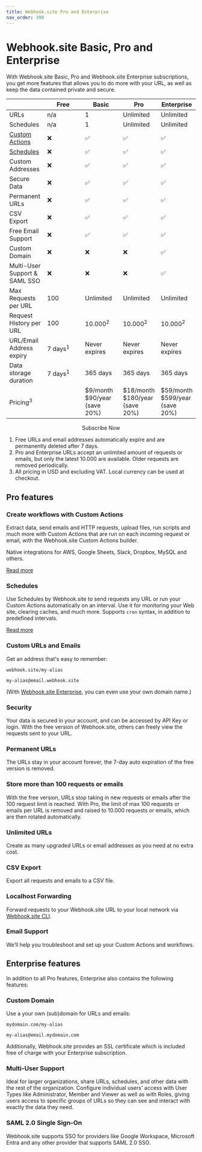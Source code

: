 ```yaml
---
title: Webhook.site Pro and Enterprise
nav_order: 390
---
```


# Webhook.site Basic, Pro and Enterprise

With Webhook.site Basic, Pro and Webhook.site Enterprise subscriptions, you get more features that allows you to do more with your URL, as well as keep the data contained private and secure.


<style>
  table {
    width:100%;
    table-layout: fixed;
    overflow-wrap: break-word;
      display:table!important;}
      
      .center {
        text-align: center;
      }
      
      a.no-underline {
        text-decoration: none;
      }
  </style>
|                                                                 | Free    | Basic                        | Pro                            | Enterprise                     |
|-----------------------------------------------------------------|---------|------------------------------|--------------------------------|--------------------------------|
| URLs                                                            | n/a     | 1                            | Unlimited                      | Unlimited                      |
| Schedules                                                       | n/a     | 1                            | Unlimited                      | Unlimited                      |
| [Custom Actions](https://docs.webhook.site/custom-actions.html) | ❌      | ✅                           | ✅                            | ✅                             |
| [Schedules](https://docs.webhook.site/schedules.html)           | ❌      | ✅                           | ✅                            | ✅                             |
| Custom Addresses                                                | ❌      | ✅                           | ✅                            | ✅                             |
| Secure Data                                                     | ❌      | ✅                           | ✅                            | ✅                             |
| Permanent URLs                                                  | ❌      | ✅                           | ✅                            | ✅                             |
| CSV Export                                                      | ❌      | ✅                           | ✅                            | ✅                             |
| Free Email Support                                              | ❌      | ✅                           | ✅                            | ✅                             |
| Custom Domain                                                   | ❌      | ❌                           | ❌                            | ✅                             |
| Multi-User Support & SAML SSO                                   | ❌      | ❌                           | ❌                            | ✅                             |
| Max Requests per URL                                            | 100      | Unlimited                    | Unlimited                     | Unlimited                      |
| Request History per URL                                         | 100     | 10.000<sup>2</sup>            | 10.000<sup>2</sup>            | 10.000<sup>2</sup>                     |
| URL/Email Address expiry                                        | 7 days<sup>1</sup> | Never expires                | Never expires       | Never expires                  |
| Data storage duration                                           | 7 days<sup>1</sup> | 365 days                     | 365 days            | 365 days                       |
| Pricing<sup>3</sup>                                             |         | $9/month $90/year (save 20%) | $18/month $180/year (save 20%) | $59/month $599/year (save 20%) |


<div class="center">
<a href="https://webhook.site/register" class="md-button md-button--default no-underline">Subscribe Now</a>
</div>

1. Free URLs and email addresses automatically expire and are permanently deleted after 7 days.
2. Pro and Enterprise URLs accept an unlimited amount of requests or emails, but only the latest 10.000 are available. Older requests are removed periodically.
3. All pricing in USD and excluding VAT. Local currency can be used at checkout.



## Pro features

### Create workflows with Custom Actions
Extract data, send emails and HTTP requests, upload files, run scripts and much more with Custom Actions that are run on each incoming request or email, with the Webhook.site Custom Actions builder. 

Native integrations for AWS, Google Sheets, Slack, Dropbox, MySQL and others. 

[Read more](https://docs.webhook.site/custom-actions.html)

### Schedules 
Use Schedules by Webhook.site to send requests any URL or run your Custom Actions automatically on an interval. Use it for monitoring your Web site, clearing caches, and much more. Supports `cron` syntax, in addition to predefined intervals.

[Read more](https://docs.webhook.site/schedules.html)

### Custom URLs and Emails 
Get an address that's easy to remember:

`webhook.site/my-alias`

`my-alias@email.webhook.site`

(With [Webhook.site Enterprise](#enterprise-features), you can even use your own domain name.)

### Security 
Your data is secured in your account, and can be accessed by API Key or login. With the free version of Webhook.site, others can freely view the requests sent to your URL.

### Permanent URLs 
The URLs stay in your account forever, the 7-day auto expiration of the free version is removed.

### Store more than 100 requests or emails 
With the free version, URLs stop taking in new requests or emails after the 100 request limit is reached. With Pro, the limit of max 100 requests or emails per URL is removed and raised to 10.000 requests or emails, which are then rotated automatically.

### Unlimited URLs 
Create as many upgraded URLs or email addresses as you need at no extra cost.

### CSV Export 
Export all requests and emails to a CSV file.

### Localhost Forwarding
Forward requests to your Webhook.site URL to your local network via [Webhook.site CLI](/cli.html).

### Email Support 
We’ll help you troubleshoot and set up your Custom Actions and workflows.


## Enterprise features

In addition to all Pro features, Enterprise also contains the following features:


### Custom Domain 
Use a your own (sub)domain for URLs and emails: 

`mydomain.com/my-alias`

`my-alias@email.mydomain.com`

Additionally, Webhook.site provides an SSL certificate which is included free of charge with your Enterprise subscription.

### Multi-User Support 
Ideal for larger organizations, share URLs, schedules, and other data with the rest of the organization. Configure individual users' access with User Types like Administrator, Member and Viewer as well as with Roles, giving users access to specific groups of URLs so they can see and interact with exactly the data they need.

### SAML 2.0 Single Sign-On
Webhook.site supports SSO for providers like Google Workspace, Microsoft Entra and any other provider that supports SAML 2.0 SSO.